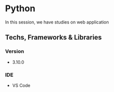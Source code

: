 # Python

In this session, we have studies on web application

## Techs, Frameworks & Libraries

### Version

* 3.10.0

### IDE

* VS Code
